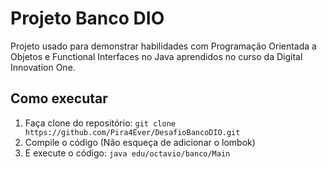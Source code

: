 # Projeto Banco DIO
Projeto usado para demonstrar habilidades com Programação Orientada a Objetos e Functional Interfaces no Java aprendidos
no curso da Digital Innovation One.

## Como executar
1. Faça clone do repositório: `git clone https://github.com/Pira4Ever/DesafioBancoDIO.git`
2. Compile o código (Não esqueça de adicionar o lombok)
3. E execute o código: `java edu/octavio/banco/Main`